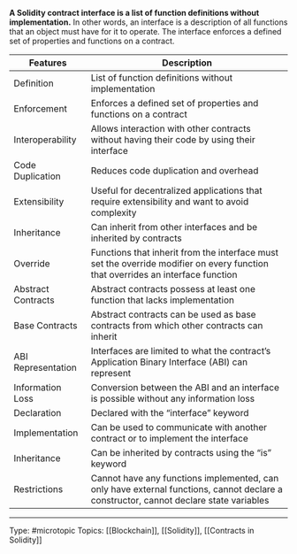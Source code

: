 **A Solidity contract interface is a list of function definitions without implementation.** In other words, an interface is a description of all functions that an object must have for it to operate. The interface enforces a defined set of properties and functions on a contract.

| Features | Description                                                                                                                           |
|--------------------------------|---------------------------------------------------------------------------------------------------------------------------------------|
| Definition                     | List of function definitions without implementation                                                                                   |
| Enforcement                    | Enforces a defined set of properties and functions on a contract                                                                      |
| Interoperability               | Allows interaction with other contracts without having their code by using their interface                                            |
| Code Duplication               | Reduces code duplication and overhead                                                                                                 |
| Extensibility                  | Useful for decentralized applications that require extensibility and want to avoid complexity                                         |
| Inheritance                    | Can inherit from other interfaces and be inherited by contracts                                                                       |
| Override                       | Functions that inherit from the interface must set the override modifier on every function that overrides an interface function       |
| Abstract Contracts             | Abstract contracts possess at least one function that lacks implementation                                                            |
| Base Contracts                 | Abstract contracts can be used as base contracts from which other contracts can inherit                                               |
| ABI Representation             | Interfaces are limited to what the contract’s Application Binary Interface (ABI) can represent                                        |
| Information Loss               | Conversion between the ABI and an interface is possible without any information loss                                                  |
| Declaration                    | Declared with the “interface” keyword                                                                                                 |
| Implementation                 | Can be used to communicate with another contract or to implement the interface                                                        |
| Inheritance                    | Can be inherited by contracts using the “is” keyword                                                                                  |
| Restrictions                   | Cannot have any functions implemented, can only have external functions, cannot declare a constructor, cannot declare state variables |


___
Type: #microtopic 
Topics: [[Blockchain]], [[Solidity]], [[Contracts in Solidity]]

